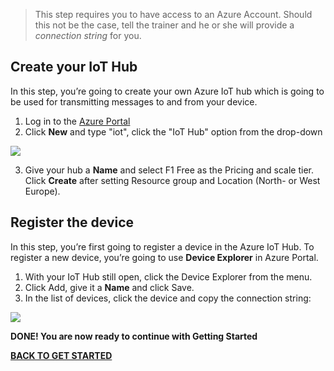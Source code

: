 
> This step requires you to have access to an Azure Account. Should this not be the case, tell the trainer and he or she will provide a *connection string* for you.

## Create your IoT Hub
In this step, you’re going to create your own Azure IoT hub which is going to be used for transmitting messages to and from your device.

1.	Log in to the [Azure Portal](https://portal.azure.com/)
2.	Click **New** and type "iot", click the "IoT Hub" option from the drop-down
<img src="http://microservicebus.blob.core.windows.net/img/azurebootcamp_1.png"/>

3.	Give your hub a **Name** and select F1 Free as the Pricing and scale tier. Click **Create** after setting Resource group and Location (North- or West Europe). 

## Register the device
In this step, you’re first going to register a device in the Azure IoT Hub. To register a new device, you’re going to use **Device Explorer** in Azure Portal. 

1.	With your IoT Hub still open, click the Device Explorer from the menu.
2.	Click Add, give it a **Name** and click Save.
3.	In the list of devices, click the device and copy the connection string:
<img src="http://microservicebus.blob.core.windows.net/img/azurebootcamp_2.png"/>

**DONE! You are now ready to continue with Getting Started**


**[BACK TO GET STARTED](./GettingStarted.md)**